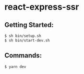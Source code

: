 # react-express-ssr

## Getting Started:

```sh
$ sh bin/setup.sh
$ sh bin/start-dev.sh
```

## Commands:

```sh
$ yarn dev
```